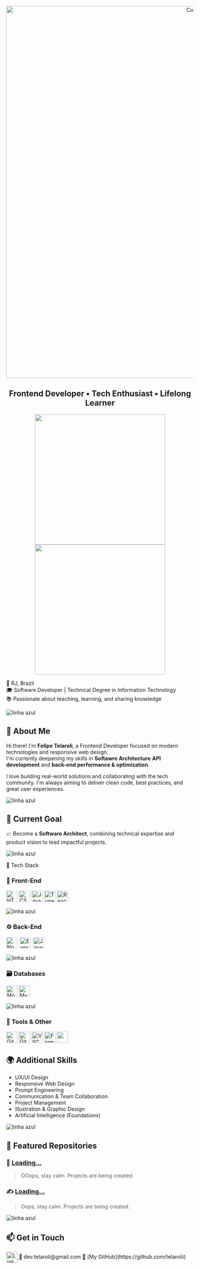 <!-- Optional animated banner -->
<p align="center">
  <img src="https://i.pinimg.com/originals/55/e8/af/55e8af23ff4e1055efd3605624dceb66.gif" width="1000" alt="Coding">
</p>

<h2 align="center">Frontend Developer • Tech Enthusiast • Lifelong Learner</h2>


<p align="center">
  <img src="https://github-readme-stats.vercel.app/api?username=telarolii&show_icons=true&theme=radical" width="350" />
  <img src="![Most Used Languages](https://github-readme-stats.vercel.app/api/top-langs/?username=SEU_USUARIO&layout=compact&langs_count=6&theme=dark)" width="350" />
</p>


📍 RJ, Brazil  
🎓 Software Developer | Technical Degree in Information Technology  
📚 Passionate about teaching, learning, and sharing knowledge  

<img src="https://github.com/felipeAguiarCode/felipeAguiarCode/blob/master/.github/assets/lineBar.png?raw=true" alt="linha azul" />

## 👋 About Me

Hi there! I'm **Felipe Telaroli**, a Frontend Developer focused on modern technologies and responsive web design.  
I'm currently deepening my skills in **Softawre Architecture** **API development** and **back-end performance & optimization**.

I love building real-world solutions and collaborating with the tech community. I'm always aiming to deliver clean code, best practices, and great user experiences.

<img src="https://github.com/felipeAguiarCode/felipeAguiarCode/blob/master/.github/assets/lineBar.png?raw=true" alt="linha azul" />

## 🧠 Current Goal

📈 Become a **Software Architect**, combining technical expertise and product vision to lead impactful projects.

<img src="https://github.com/felipeAguiarCode/felipeAguiarCode/blob/master/.github/assets/lineBar.png?raw=true" alt="linha azul" />

🚀 Tech Stack

### 🧩 Front-End

<p align="left">
  <img src="https://cdn.jsdelivr.net/gh/devicons/devicon/icons/html5/html5-original.svg" height="30" alt="HTML5" />
  <img src="https://cdn.jsdelivr.net/gh/devicons/devicon/icons/css3/css3-original.svg" height="30" alt="CSS3" />
  <img src="https://cdn.jsdelivr.net/gh/devicons/devicon/icons/javascript/javascript-original.svg" height="30" alt="JavaScript" />
  <img src="https://cdn.jsdelivr.net/gh/devicons/devicon/icons/typescript/typescript-original.svg" height="30" alt="TypeScript" />
  <img src="https://cdn.jsdelivr.net/gh/devicons/devicon/icons/react/react-original.svg" height="30" alt="React" />
</p>

<img src="https://github.com/felipeAguiarCode/felipeAguiarCode/blob/master/.github/assets/lineBar.png?raw=true" alt="linha azul" />

### ⚙️ Back-End

<p align="left">
  <img src="https://cdn.simpleicons.org/nodedotjs/339933" height="30" alt="Node.js" />
  <img src="https://cdn.jsdelivr.net/gh/devicons/devicon/icons/express/express-original.svg" height="30" style="background:white; padding:2px; border-radius:4px" alt="Express.js" />
  <img src="https://cdn.jsdelivr.net/gh/devicons/devicon/icons/java/java-original.svg" height="30" alt="Java" />
</p>

<img src="https://github.com/felipeAguiarCode/felipeAguiarCode/blob/master/.github/assets/lineBar.png?raw=true" alt="linha azul" />

### 🗃️ Databases

<p align="left">
  <img src="https://cdn.jsdelivr.net/gh/devicons/devicon/icons/mongodb/mongodb-original.svg" height="30" alt="MongoDB" />
  <img src="https://cdn.jsdelivr.net/gh/devicons/devicon/icons/mysql/mysql-original.svg" height="30" alt="MySQL" />
</p>

<img src="https://github.com/felipeAguiarCode/felipeAguiarCode/blob/master/.github/assets/lineBar.png?raw=true" alt="linha azul" />

### 🧰 Tools & Other

<p align="left">
  <img src="https://cdn.jsdelivr.net/gh/devicons/devicon/icons/git/git-original.svg" height="30" alt="Git" />
  <img src="https://cdn.jsdelivr.net/gh/devicons/devicon/icons/github/github-original.svg" height="30" alt="GitHub" />
  <img src="https://cdn.jsdelivr.net/gh/devicons/devicon/icons/vscode/vscode-original.svg" height="30" alt="VSCode" />
  <img src="https://cdn.jsdelivr.net/gh/devicons/devicon/icons/figma/figma-original.svg" height="30" alt="Figma" />
  <img src="https://img.shields.io/badge/Insomnia-4000BF?style=flat-square&logo=insomnia&logoColor=white" height="30" />
</p>

## 🌍 Additional Skills

- UX/UI Design  
- Responsive Web Design  
- Prompt Engineering  
- Communication & Team Collaboration  
- Project Management  
- Illustration & Graphic Design  
- Artificial Intelligence (Foundations)

<img src="https://github.com/felipeAguiarCode/felipeAguiarCode/blob/master/.github/assets/lineBar.png?raw=true" alt="linha azul" />

## 📌 Featured Repositories

### 🚀 [Loading...](https://github.com/telarolii/)
> OOops, stay calm. Projects are being created.

### ✍️ [Loading...](https://github.com/telarolii/)
> Oops, stay calm. Projects are being created.

<img src="https://github.com/felipeAguiarCode/felipeAguiarCode/blob/master/.github/assets/lineBar.png?raw=true" alt="linha azul" />

## 📫 Get in Touch

<a href="https://www.linkedin.com/in/telarolidev" target="_blank" rel="noopener noreferrer" >
  <img src="https://cdn.jsdelivr.net/gh/devicons/devicon/icons/linkedin/linkedin-original.svg" height="30" alt="LinkedIn" style="vertical-align:middle;" />
</a>  
📧 dev.telaroli@gmail.com  
🔗 [My GitHub](https://github.com/telarolii)  
